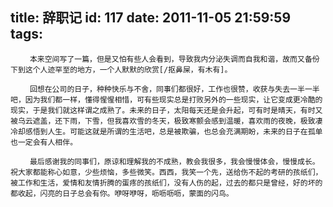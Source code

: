title: 辞职记
id: 117
date: 2011-11-05 21:59:59
tags:
---

    　　 本来空间写了一篇，但是又怕有些人会看到，导致我内分泌失调而自我和谐，故而又备份下到这个人迹罕至的地方，一个人默默的欣赏[/抠鼻屎，有木有]。

    　　 回想在公司的日子，种种快乐与不舍，同事们都很好，工作也很赞，收获与失去一半一半吧，因为我们都一样，懂得惺惺相惜，可有些现实总是打败另外的一些现实，让它变成更冷酷的现实，于是我们就这样谓之成熟了。未来的日子，太阳每天还是会升起，可有时是晴天，有时又被乌云遮盖，还下雨，下雪，但我喜欢雪的冬天，极致寒颤会感到温暖，喜欢雨的夜晚，极致凄冷却感悟到人生。可能这就是所谓的生活吧，总是被欺骗，也总会充满期盼，未来的日子在孤单也一定会有人相伴。

    　　 最后感谢我的同事们，原谅和理解我的不成熟，教会我很多，我会慢慢体会，慢慢成长。祝大家都能称心如意，少些烦恼，多些微笑。西西，我笑一个先，送给伤不起的考研的孩纸们，被工作和生活，爱情和友情折腾的蛋疼的孩纸们，没有人伤的起，过去的都只是曾经，好的坏的都收起，闪亮的日子总会有你。咿呀咿呀，呖呖呖呖，蒙面的闪鸟。